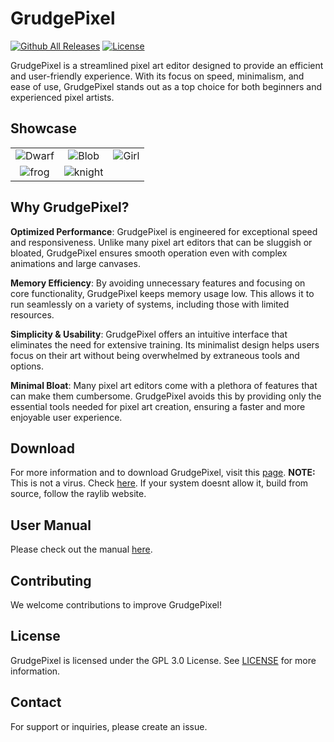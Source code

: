 # GrudgePixel
[![Github All Releases](https://img.shields.io/github/downloads/datavorous/GrudgePixel/total.svg)]() 
<a href="https://github.com/datavorous/GrudgePixel/blob/master/LICENSE"><img src="https://img.shields.io/github/license/datavorous/GrudgePixel" alt="License"></a>

GrudgePixel is a streamlined pixel art editor designed to provide an efficient and user-friendly experience. With its focus on speed, minimalism, and ease of use, GrudgePixel stands out as a top choice for both beginners and experienced pixel artists.

## Showcase

<table style="width:100%; text-align:center;">
  <tr>
    <td><img src="https://raw.githubusercontent.com/datavorous/GrudgePixel/main/demo/cute_.PNG" alt="Dwarf"></td>
    <td><img src="https://raw.githubusercontent.com/datavorous/GrudgePixel/main/demo/blob.PNG" alt="Blob"></td>
    <td><img src="https://raw.githubusercontent.com/datavorous/GrudgePixel/main/demo/girl.PNG" alt="Girl"></td>
  </tr>
  <tr>
    <td><img src="https://raw.githubusercontent.com/datavorous/GrudgePixel/main/demo/frog.PNG" alt="frog"></td>
    <td><img src="https://raw.githubusercontent.com/datavorous/GrudgePixel/main/demo/knight.PNG" alt="knight"></td>
    <td></td>
  </tr>
</table>


## Why GrudgePixel?

**Optimized Performance**: GrudgePixel is engineered for exceptional speed and responsiveness. Unlike many pixel art editors that can be sluggish or bloated, GrudgePixel ensures smooth operation even with complex animations and large canvases.

**Memory Efficiency**: By avoiding unnecessary features and focusing on core functionality, GrudgePixel keeps memory usage low. This allows it to run seamlessly on a variety of systems, including those with limited resources.

**Simplicity & Usability**: GrudgePixel offers an intuitive interface that eliminates the need for extensive training. Its minimalist design helps users focus on their art without being overwhelmed by extraneous tools and options.

**Minimal Bloat**: Many pixel art editors come with a plethora of features that can make them cumbersome. GrudgePixel avoids this by providing only the essential tools needed for pixel art creation, ensuring a faster and more enjoyable user experience.

## Download

For more information and to download GrudgePixel, visit this [page](https://datavorous.github.io/GrudgePixel/).
**NOTE:** This is not a virus. Check [here](https://www.virustotal.com/gui/file/f9045baa01ebd5227785c104dea1051a42ce1cc2da9b7576ba72b696aaac147b). If your system doesnt allow it, build from source, follow the raylib website.

## User Manual
Please check out the manual [here](https://datavorous.github.io/GrudgePixel/#manual).

## Contributing

We welcome contributions to improve GrudgePixel!

## License

GrudgePixel is licensed under the GPL 3.0 License. See [LICENSE](LICENSE) for more information.

## Contact

For support or inquiries, please create an issue.
